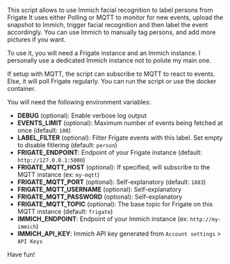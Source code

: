 This script allows to use Immich facial recognition to label persons from Frigate
It uses either Polling or MQTT to monitor for new events, upload the snapshot to Immich, trigger facial recognition and then label the event accordingly.
You can use Immich to manually tag persons, and add more pictures if you want.

To use it, you will need a Frigate instance and an Immich instance. I personally use a dedicated Immich instance not to polute my main one.

If setup with MQTT, the script can subscribe to MQTT to react to events. Else, it will poll Frigate regularly.
You can run the script or use the docker container.

You will need the following environment variables:
- **DEBUG** (optional): Enable verbose log output
- **EVENTS_LIMIT** (optional): Maximum number of events being fetched at once (default: `100`)
- **LABEL_FILTER** (optional): Filter Frigate events with this label. Set empty to disable fitlering (default: `person`)
- **FRIGATE_ENDPOINT**: Endpoint of your Frigate instance (default: `http://127.0.0.1:5000`)
- **FRIGATE_MQTT_HOST** (optional): If specified, will subscribe to the MQTT instance (ex: `my-mqtt`)
- **FRIGATE_MQTT_PORT** (optional): Self-explanatory (default: `1883`)
- **FRIGATE_MQTT_USERNAME** (optional): Self-explanatory
- **FRIGATE_MQTT_PASSWORD** (optional): Self-explanatory
- **FRIGATE_MQTT_TOPIC** (optional): The base topic for Frigate on this MQTT instance (default: `frigate`)
- **IMMICH_ENDPOINT**: Endpoint of your Immich instance (ex: `http://my-immich`)
- **IMMICH_API_KEY**: Immich API key generated from `Account settings` > `API Keys`

Have fun!
